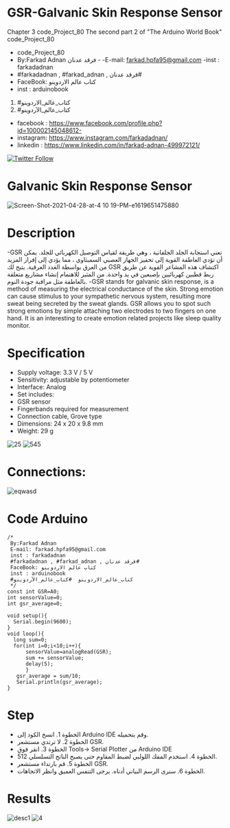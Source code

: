 # GSR-Galvanic Skin Response Sensor
Chapter 3 code_Project_80 The second part 2 of "The Arduino World Book" code_Project_80
- code_Project_80
-  By:Farkad Adnan فرقد عدنان - 
 -E-mail: farkad.hpfa95@gmail.com 
-inst : farkadadnan 
- #farkadadnan , #farkad_adnan , فرقد عدنان# 
- FaceBook: كتاب عالم الاردوينو 
- inst : arduinobook
1. #كتاب_عالم_الاردوينو
2. #كتاب_عالم_الآردوينو

* facebook : https://www.facebook.com/profile.php?id=100002145048612-
* instagram:  https://www.instagram.com/farkadadnan/
* linkedin : https://www.linkedin.com/in/farkad-adnan-499972121/

 <p>
 <a href='https://mobile.twitter.com/farkadadnan'>
        <img alt="Twitter Follow" src="https://img.shields.io/twitter/follow/farkadadnan?label=%40farkadadnan&style=social" alt='Twitter' align="center"/>
    </a>
</p>

# Galvanic Skin Response Sensor
![Screen-Shot-2021-04-28-at-4 10 19-PM-e1619651475880](https://user-images.githubusercontent.com/35774039/161464656-615a1973-630e-4782-bcda-be88c17f7d6b.png)

#  Description
-GSR تعني استجابة الجلد الجلفانية ، وهي طريقة لقياس التوصيل الكهربائي للجلد. يمكن أن تؤدي العاطفة القوية إلى تحفيز الجهاز العصبي السمبثاوي ، مما يؤدي إلى إفراز المزيد من العرق بواسطة الغدد العرقية. يتيح لك GSR اكتشاف هذه المشاعر القوية عن طريق ربط قطبين كهربائيين بإصبعين في يد واحدة. من المثير للاهتمام إنشاء مشاريع متعلقة بالعاطفة مثل مراقبة جودة النوم.
-GSR stands for galvanic skin response, is a method of measuring the electrical conductance of the skin. Strong emotion can cause stimulus to your sympathetic nervous system, resulting more sweat being secreted by the sweat glands. GSR allows you to spot such strong emotions by simple attaching two electrodes to two fingers on one hand. It is an interesting to create emotion related projects like sleep quality monitor.

# Specification
- Supply voltage: 3.3 V / 5 V
- Sensitivity: adjustable by potentiometer
- Interface: Analog
- Set includes:
- GSR sensor
- Fingerbands required for measurement
- Connection cable, Grove type
- Dimensions: 24 x 20 x 9.8 mm
- Weight: 29 g

![25](https://user-images.githubusercontent.com/35774039/161466078-8caebba7-76dc-4819-9df5-55916caa3a4a.JPG)
![545](https://user-images.githubusercontent.com/35774039/161466102-e4948b29-2faf-4465-8050-94a4e66133dd.JPG)
 
 # Connections:
 ![eqwasd](https://user-images.githubusercontent.com/35774039/161467394-85ed775c-1c4a-4dcf-be34-286991cb4c3d.JPG)

# Code Arduino

```
/*
 By:Farkad Adnan
 E-mail: farkad.hpfa95@gmail.com
 inst : farkadadnan
 #farkadadnan , #farkad_adnan , فرقد عدنان#
 FaceBook: كتاب عالم الاردوينو
 inst : arduinobook
 #كتاب_عالم_الاردوينو  #كتاب_عالم_الآردوينو 
 */
const int GSR=A0;
int sensorValue=0;
int gsr_average=0;

void setup(){
  Serial.begin(9600);
}
void loop(){
  long sum=0;
  for(int i=0;i<10;i++){
      sensorValue=analogRead(GSR);
      sum += sensorValue;
      delay(5);
      }
   gsr_average = sum/10;
   Serial.println(gsr_average);
}
```
# Step 
- الخطوة 1. انسخ الكود إلى Arduino IDE وقم بتحميله.
- الخطوة 2. لا ترتدي مستشعر GSR.
- الخطوة 3. انقر فوق Tools-> Serial Plotter من Arduino IDE
- الخطوة 4. استخدم المفك اللولبي لضبط المقاوم حتى يصبح الناتج التسلسلي 512.
- الخطوة 5. قم بارتداء مستشعر GSR.
- الخطوة 6. سنرى الرسم البياني أدناه. يرجى التنفس العميق وانظر الاتجاهات.

# Results
![desc1](https://user-images.githubusercontent.com/35774039/161467926-5530f2a1-0d73-4141-8450-70e0b4b8292f.png)
![4](https://user-images.githubusercontent.com/35774039/161671471-edd8bbbd-6ed5-49aa-a4b5-330898cf8af7.JPG)



